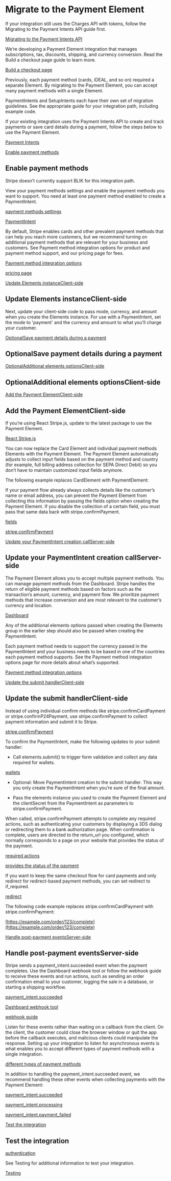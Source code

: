 # Migrate to the Payment Element

If your integration still uses the Charges API with tokens, follow the Migrating to the Payment Intents API guide first.

[Migrating to the Payment Intents API](/payments/payment-intents/migration#web)

We’re developing a Payment Element integration that manages subscriptions, tax, discounts, shipping, and currency conversion. Read the Build a checkout page guide to learn more.

[Build a checkout page](/checkout/custom-checkout)

Previously, each payment method (cards, iDEAL, and so on) required a separate Element. By migrating to the Payment Element, you can accept many payment methods with a single Element.

PaymentIntents and SetupIntents each have their own set of migration guidelines. See the appropriate guide for your integration path, including example code.

If your existing integration uses the Payment Intents API to create and track payments or save card details during a payment, follow the steps below to use the Payment Element.

[Payment Intents](/payments/payment-intents)

[Enable payment methods](#enable-payment-methods)

## Enable payment methods

Stripe doesn’t currently support BLIK for this integration path.

View your payment methods settings and enable the payment methods you want to support. You need at least one payment method enabled to create a PaymentIntent.

[payment methods settings](https://dashboard.stripe.com/settings/payment_methods)

[PaymentIntent](/payments/payment-intents)

By default, Stripe enables cards and other prevalent payment methods that can help you reach more customers, but we recommend turning on additional payment methods that are relevant for your business and customers. See Payment method integration options for product and payment method support, and our pricing page for fees.

[Payment method integration options](/payments/payment-methods/integration-options#payment-method-product-support)

[pricing page](https://stripe.com/pricing/local-payment-methods)

[Update Elements instanceClient-side](#one-time-update-elements)

## Update Elements instanceClient-side

Next, update your client-side code to pass mode, currency, and amount when you create the Elements instance. For use with a PaymentIntent, set the mode to 'payment' and the currency and amount to what you’ll charge your customer.

[OptionalSave payment details during a payment](#one-time-save-payment-details)

## OptionalSave payment details during a payment

[OptionalAdditional elements optionsClient-side](#additional-options)

## OptionalAdditional elements optionsClient-side

[Add the Payment ElementClient-side](#one-time-add-payment-element)

## Add the Payment ElementClient-side

If you’re using React Stripe.js, update to the latest package to use the Payment Element.

[React Stripe.js](https://github.com/stripe/react-stripe-js)

You can now replace the Card Element and individual payment methods Elements with the Payment Element. The Payment Element automatically adjusts to collect input fields based on the payment method and country (for example, full billing address collection for SEPA Direct Debit) so you don’t have to maintain customized input fields anymore.

The following example replaces CardElement with PaymentElement:

If your payment flow already always collects details like the customer’s name or email address, you can prevent the Payment Element from collecting this information by passing the fields option when creating the Payment Element. If you disable the collection of a certain field, you must pass that same data back with stripe.confirmPayment.

[fields](/js/elements_object/create_payment_element#payment_element_create-options-fields)

[stripe.confirmPayment](/js/payment_intents/confirm_payment)

[Update your PaymentIntent creation callServer-side](#one-time-payment-intent)

## Update your PaymentIntent creation callServer-side

The Payment Element allows you to accept multiple payment methods. You can manage payment methods from the Dashboard. Stripe handles the return of eligible payment methods based on factors such as the transaction’s amount, currency, and payment flow. We prioritize payment methods that increase conversion and are most relevant to the customer’s currency and location.

[Dashboard](https://dashboard.stripe.com/settings/payment_methods)

Any of the additional elements options passed when creating the Elements group in the earlier step should also be passed when creating the PaymentIntent.

Each payment method needs to support the currency passed in the PaymentIntent and your business needs to be based in one of the countries each payment method supports. See the Payment method integration options page for more details about what’s supported.

[Payment method integration options](/payments/payment-methods/integration-options)

[Update the submit handlerClient-side](#one-time-update-method)

## Update the submit handlerClient-side

Instead of using individual confirm methods like stripe.confirmCardPayment or stripe.confirmP24Payment, use stripe.confirmPayment to collect payment information and submit it to Stripe.

[stripe.confirmPayment](/js/payment_intents/confirm_payment)

To confirm the PaymentIntent, make the following updates to your submit handler:

- Call elements.submit() to trigger form validation and collect any data required for wallets.

[wallets](/js/elements_object/create_payment_element#payment_element_create-options-wallets)

- Optional: Move PaymentIntent creation to the submit handler. This way you only create the PaymentIntent when you’re sure of the final amount.

- Pass the elements instance you used to create the Payment Element and the clientSecret from the PaymentIntent as parameters to stripe.confirmPayment.

When called, stripe.confirmPayment attempts to complete any required actions, such as authenticating your customers by displaying a 3DS dialog or redirecting them to a bank authorization page. When confirmation is complete, users are directed to the return_url you configured, which normally corresponds to a page on your website that provides the status of the payment.

[required actions](/payments/paymentintents/lifecycle)

[provides the status of the payment](/payments/accept-a-payment#web-post-payment)

If you want to keep the same checkout flow for card payments and only redirect for redirect-based payment methods, you can set redirect to if_required.

[redirect](/js/payment_intents/confirm_payment#confirm_payment_intent-options-redirect)

The following code example replaces stripe.confirmCardPayment with stripe.confirmPayment:

[https://example.com/order/123/complete](https://example.com/order/123/complete)

[Handle post-payment eventsServer-side](#post-payment)

## Handle post-payment eventsServer-side

Stripe sends a payment_intent.succeeded event when the payment completes. Use the Dashboard webhook tool or follow the webhook guide to receive these events and run actions, such as sending an order confirmation email to your customer, logging the sale in a database, or starting a shipping workflow.

[payment_intent.succeeded](/api/events/types#event_types-payment_intent.succeeded)

[Dashboard webhook tool](https://dashboard.stripe.com/webhooks)

[webhook guide](/webhooks/quickstart)

Listen for these events rather than waiting on a callback from the client. On the client, the customer could close the browser window or quit the app before the callback executes, and malicious clients could manipulate the response. Setting up your integration to listen for asynchronous events is what enables you to accept different types of payment methods with a single integration.

[different types of payment methods](https://stripe.com/payments/payment-methods-guide)

In addition to handling the payment_intent.succeeded event, we recommend handling these other events when collecting payments with the Payment Element:

[payment_intent.succeeded](/api/events/types?lang=php#event_types-payment_intent.succeeded)

[payment_intent.processing](/api/events/types?lang=php#event_types-payment_intent.processing)

[payment_intent.payment_failed](/api/events/types?lang=php#event_types-payment_intent.payment_failed)

[Test the integration](#test-the-integration)

## Test the integration

[authentication](/strong-customer-authentication)

See Testing for additional information to test your integration.

[Testing](/testing)
